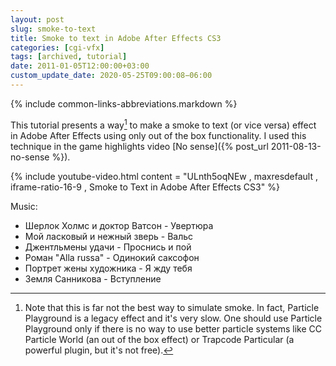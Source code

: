 ```yaml
---
layout: post
slug: smoke-to-text
title: Smoke to text in Adobe After Effects CS3
categories: [cgi-vfx]
tags: [archived, tutorial]
date: 2011-01-05T12:00:00+03:00
custom_update_date: 2020-05-25T09:00:08−06:00
---
```

{% include common-links-abbreviations.markdown %}

This tutorial presents a way[^1] to make a smoke to text (or vice versa) effect in Adobe After Effects using only out of the box functionality.
I used this technique in the game highlights video [No sense]({% post_url 2011-08-13-no-sense %}).

{% include youtube-video.html content = "ULnth5oqNEw , maxresdefault , iframe-ratio-16-9 , Smoke to Text in Adobe After Effects CS3" %}

Music:
* Шерлок Холмс и доктор Ватсон - Увертюра
* Мой ласковый и нежный зверь - Вальс
* Джентльмены удачи - Проснись и пой
* Роман "Alla russa" - Одинокий саксофон
* Портрет жены художника - Я жду тебя
* Земля Санникова - Вступление

[^1]: Note that this is far not the best way to simulate smoke.
    In fact, Particle Playground is a legacy﻿ effect and it's very slow.
    One should use Particle Playground only if there is no way to use better particle systems like CC Particle World (an out of the box effect)
    or Trapcode Particular (a powerful plugin, but it's not free).
